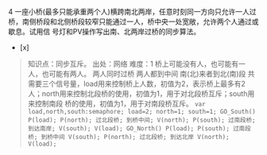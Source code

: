 4
一座小桥(最多只能承重两个人)横跨南北两岸，任意时刻同一方向只允许一人过桥，南侧桥段和北侧桥段较窄只能通过一人，桥中央一处宽敞，允许两个人通过或歇息。试用信
号灯和PV操作写出南、北两岸过桥的同步算法。
- [x]  

> 知识点：同步互斥。
> 出处：网络
> 难度：1
> 桥上可能没有人，也可能有一人，也可能有两人。
>  两人同时过桥
>  两人都到中间
>  南(北)来者到北(南)段
> 共需要三个信号量，load用来控制桥上人数，初值为2，表示桥上最多有2人；north用来控制北段桥的使用，初值为1，用于对北段桥互斥；south用来控制南段
> 桥的使用，初值为1，用于对南段桥互斥。
>     ```
>     var load,north,south:semaphore;
>     load=2;
>     north=1;
>     south=1;
>         GO_South()
>           P(load);
>           P(north);
>             过北段桥;
>             到桥中间;
>           V(north);
>           P(south);
>             过南段桥;
>             到达南岸;
>           V(south);
>           V(load);
>         GO_North()
>           P(load);
>           P(south);
>             过南段桥;
>             到桥中间
>           V(south);
>           P(north);
>             过北段桥;
>             到达北岸
>           V(north);
>           V(load);
>     ```
>     
